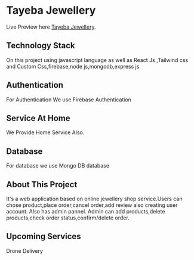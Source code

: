 # Tayeba Jewellery

Live Preview here [Tayeba Jewellery](https://tayeba-a4440.web.app/).

## Technology Stack

On this project using javascript language as well as React Js ,Tailwind css and Custom Css,firebase,node js,mongodb,express js

## Authentication

For Authentication We use Firebase Authentication

## Service At Home

We Provide Home Service Also.

## Database

For database we use Mongo DB database

## About This Project

It's a web application based on online jewellery shop service.Users can chose  product,place order,cancel order,add review also creating user account.
 Also has admin pannel. Admin can add products,delete products,check order status,confirm/delete order.


## Upcoming Services

Drone Delivery
